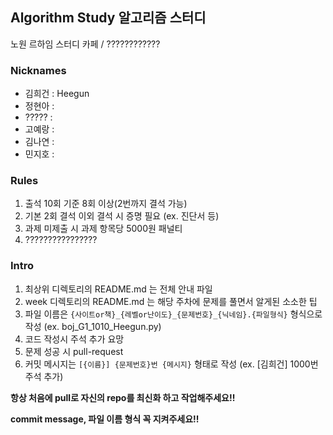 ## Algorithm Study 알고리즘 스터디

노원 르하임 스터디 카페 / ????????????


### Nicknames

- 김희건 : Heegun
- 정현아 :
- ????? : 
- 고예랑 :
- 김나연 :
- 민지호 :


### Rules

1. 출석 10회 기준 8회 이상(2번까지 결석 가능)
2. 기본 2회 결석 이외 결석 시 증명 필요 (ex. 진단서 등)
3. 과제 미제출 시 과제 항목당 5000원 패널티
4. ????????????????


### Intro

1. 최상위 디렉토리의 README.md 는 전체 안내 파일
2. week 디렉토리의 README.md 는 해당 주차에 문제를 풀면서 알게된 소소한 팁
3. 파일 이름은 `{사이트or책}_{레벨or난이도}_{문제번호}_{닉네임}.{파일형식}` 형식으로 작성 (ex. boj_G1_1010_Heegun.py)
4. 코드 작성시 주석 추가 요망
5. 문제 성공 시 pull-request
6. 커밋 메시지는 `[{이름}] {문제번호}번 {메시지}` 형태로 작성 (ex. [김희건] 1000번 주석 추가)  

**항상 처음에 pull로 자신의 repo를 최신화 하고 작업해주세요!!**

**commit message, 파일 이름 형식 꼭 지켜주세요!!**

